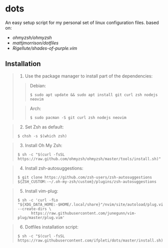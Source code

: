 # dots
An easy setup script for my personal set of linux configuration files. based on:
- _ohmyzsh/ohmyzsh_
- _mattjmorrison/dotfiles_
- _Rigellute/shades-of-purple.vim_

## Installation
>1. Use the package manager to install part of the dependencies:  
>>Debian:
>>```console
>>$ sudo apt update && sudo apt install git curl zsh nodejs neovim
>>```
>
>>Arch:
>>```console
>>$ sudo pacman -S git curl zsh nodejs neovim
>>```

>2. Set Zsh as default:
>```console
>$ chsh -s $(which zsh)
>```

>3. Install Oh My Zsh:
>```console
>$ sh -c "$(curl -fsSL https://raw.github.com/ohmyzsh/ohmyzsh/master/tools/install.sh)"
>```

>4. Install zsh-autosuggestions:
>```console
>$ git clone https://github.com/zsh-users/zsh-autosuggestions ${ZSH_CUSTOM:-~/.oh-my-zsh/custom}/plugins/zsh-autosuggestions
>```

>5. Install vim-plug:
>```console
>$ sh -c 'curl -fLo "${XDG_DATA_HOME:-$HOME/.local/share}"/nvim/site/autoload/plug.vim --create-dirs \
>       https://raw.githubusercontent.com/junegunn/vim-plug/master/plug.vim'
>```

>6. Dotfiles installation script:
>```console
>$ sh -c "$(curl -fsSL https://raw.githubusercontent.com/ifpleti/dots/master/install.sh)"
>```
